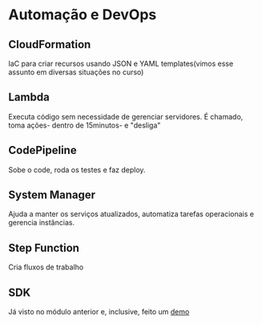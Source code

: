 # Automação e DevOps

## CloudFormation

IaC para criar recursos usando JSON e YAML templates(vimos esse assunto em diversas situações no curso)

## Lambda

Executa código sem necessidade de gerenciar servidores. É chamado, toma ações- dentro de 15minutos- e "desliga"

## CodePipeline

Sobe o code, roda os testes e faz deploy.

## System Manager

Ajuda a manter os serviços atualizados, automatiza tarefas operacionais e gerencia instâncias.

## Step Function
Cria fluxos de trabalho 

## SDK 
Já visto no módulo anterior e, inclusive, feito um [demo](/Module10/module10.pt.md#cloudformation)